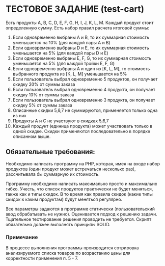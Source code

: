 # ТЕСТОВОЕ ЗАДАНИЕ (test-cart)

Есть продукты A, B, C, D, E, F, G, H, I, J, K, L, M. Каждый продукт стоит определенную сумму.
Есть набор правил расчета итоговой суммы:
1. Если одновременно выбраны А и B, то их суммарная стоимость уменьшается на 10% (для каждой пары А и B)
2. Если одновременно выбраны D и E, то их суммарная стоимость уменьшается на 5% (для каждой пары D и E)
3. Если одновременно выбраны E, F, G, то их суммарная стоимость уменьшается на 5% (для каждой тройки E, F, G)
4. Если одновременно выбраны А и один из [K, L, M], то стоимость выбранного продукта из  [K, L, M] уменьшается на 5%
5. Если пользователь выбрал одновременно 5 продуктов, он получает скидку 20% от суммы заказа
6. Если пользователь выбрал одновременно 4 продукта, он получает скидку 10% от суммы заказа
7. Если пользователь выбрал одновременно 3 продукта, он получает скидку 5% от суммы заказа
8. Описанные скидки 5,6,7 не суммируются, применяется только одна из них
9. Продукты A и C не участвуют в скидках 5,6,7
10. Каждый продукт (единица продукта) может участвовать только в одной скидке. Скидки применяются последовательно в порядке описанном выше.

## Обязательные требования:
Необходимо написать программу на PHP, которая, имея на входе набор продуктов (один продукт может встречаться несколько раз), рассчитывала бы суммарную их стоимость.

Программу необходимо написать максимально просто и максимально гибко. Учесть, что список продуктов практически не будет меняться, также как и типы скидок. В то время как правила скидок (какие типы скидок к каким продуктам) будут меняться регулярно.

Все параметры задаются в программе статически (пользовательский ввод обрабатывать не нужно). Оценивается подход к решению задачи. Тщательное тестирование решения проводить не требуется. Скрипт обязательно должен выполнять принципы SOLID.

### Примечание
В процессе выполнения программы производится сотрировка анализируемого списка товаров по возрастанию цены для корректности применения п. 5 - 7.
